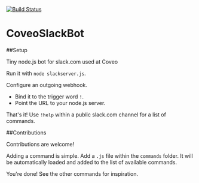 ﻿[![Build Status](https://travis-ci.org/GuiSim/CoveoSlackBot.svg)](https://travis-ci.org/GuiSim/CoveoSlackBot)

CoveoSlackBot
=============

##Setup

Tiny node.js bot for slack.com used at Coveo

Run it with `node slackserver.js`.

Configure an outgoing webhook. 
* Bind it to the trigger word `!`.
* Point the URL to your node.js server.

That's it! Use `!help` within a public slack.com channel for a list of commands.

##Contributions

Contributions are welcome!

Adding a command is simple. Add a `.js` file within the `commands` folder. It will be automatically loaded and added to the list of available commands.

You're done!
See the other commands for inspiration.
